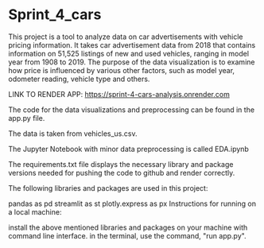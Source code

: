 # Sprint_4_cars

This project is a tool to analyze data on car advertisements with vehicle pricing information. It takes car advertisement data from 2018 that contains information on 51,525 listings of new and used vehicles, ranging in model year from 1908 to 2019. The purpose of the data visualization is to examine how price is influenced by various other factors, such as model year, odometer reading, vehicle type and others.

LINK TO RENDER APP: https://sprint-4-cars-analysis.onrender.com

The code for the data visualizations and preprocessing can be found in the app.py file.

The data is taken from vehicles_us.csv.

The Jupyter Notebook with minor data preprocessing is called EDA.ipynb

The requirements.txt file displays the necessary library and package versions needed for pushing the code to github and render correctly.

The following libraries and packages are used in this project:

pandas as pd
streamlit as st
plotly.express as px
Instructions for running on a local machine:

install the above mentioned libraries and packages on your machine with command line interface.
in the terminal, use the command, "run app.py".
